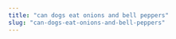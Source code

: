 ```yaml
---
title: "can dogs eat onions and bell peppers"
slug: "can-dogs-eat-onions-and-bell-peppers"
---
```


